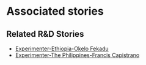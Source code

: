 # Associated stories

<!-- !!DO NOT REMOVE!! start autogenerated hyperlinks -->
## Related R&D Stories
- [Experimenter\-Ethiopia\-Okelo Fekadu](/stories/?doc=Okelo%20Ethiopia_LQ-en-US)
- [Experimenter\-The Philippines\-Francis Capistrano](/stories/?doc=Kapi%20Philippines_LQ-en-US)
<!-- !!DO NOT REMOVE!! end autogenerated hyperlinks -->